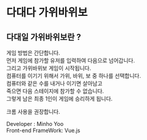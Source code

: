 # 다대다 가위바위보

<h2>다대일 가위바위보란 ?</h2>
게임 방법은 간단합니다.<br>
먼저 게임에 참가할 유저를 입력하여 다음으로 넘어갑니다.<br>
그리고 가위바위보 게임이 시작됩니다.<br>
컴퓨터를 이기기 위해서 가위, 바위, 보 중 하나를 선택합니다.<br>
컴퓨터와 같은 수를 내거나 이기면 살아남고<br>
죽으면 다음 스테이지에 참가할 수 없습니다.<br>
그렇게 남은 최종 1인이 게임에 승리하게 됩니다.

<p>크롬 사용을 권장합니다.</p>
<p>Developer : Minho Yoo<br>
Front-end FrameWork: Vue.js</p>
